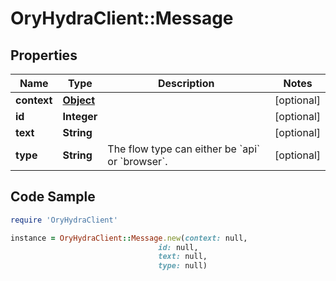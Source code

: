 # OryHydraClient::Message

## Properties

Name | Type | Description | Notes
------------ | ------------- | ------------- | -------------
**context** | [**Object**](.md) |  | [optional] 
**id** | **Integer** |  | [optional] 
**text** | **String** |  | [optional] 
**type** | **String** | The flow type can either be &#x60;api&#x60; or &#x60;browser&#x60;. | [optional] 

## Code Sample

```ruby
require 'OryHydraClient'

instance = OryHydraClient::Message.new(context: null,
                                 id: null,
                                 text: null,
                                 type: null)
```


